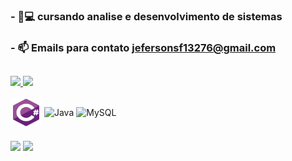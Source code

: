 ### - 🧑💻 cursando analise e desenvolvimento de sistemas 
### - 📫 Emails para contato jefersonsf13276@gmail.com
##

<link rel="stylesheet" href="https://cdn.jsdelivr.net/gh/devicons/devicon@v2.12.0/devicon.min.css">
<div>
  <a href="https://github.com/tenshi-jef">
    <img height="190em" src="https://github-readme-stats.vercel.app/api?username=tenshi-jef&show_icons=true&theme=nightowl&include_all_commits=true&count_private=true"/>
    <img height="190em" src="https://github-readme-stats.vercel.app/api/top-langs/?username=tenshi-jef&layout=compact&langs_count=7&theme=midnight-purple"/>
  </a>
</div>

<div style="display: inline_block"><br>
  <img align="center" alt="Csharp" height="45" width="50" src="https://raw.githubusercontent.com/devicons/devicon/master/icons/csharp/csharp-original.svg"/>
  <img align="center" alt="Java" height="45" width="50" src="https://cdn.jsdelivr.net/gh/devicons/devicon/icons/java/java-original-wordmark.svg"/>
  <img align="center" alt="MySQL" height="45" width="50" src="https://cdn.jsdelivr.net/gh/devicons/devicon/icons/mysql/mysql-original-wordmark.svg"/>
</div>

###
<div>
  <a href="mailto:jefersonsf13276@gmail.com" target="_blank" rel="external"><img src="https://img.shields.io/badge/Gmail-D14836?style=for-the-badge&logo=gmail&logoColor=white"></a>
  <a href="https://www.linkedin.com/in/jeferson-souza-17299a2b9/" target="_blank" rel="external"><img src="https://img.shields.io/badge/-LinkedIn-%230077B5?style=for-the-badge&logo=linkedin&logoColor=white"></a> 
</div>
